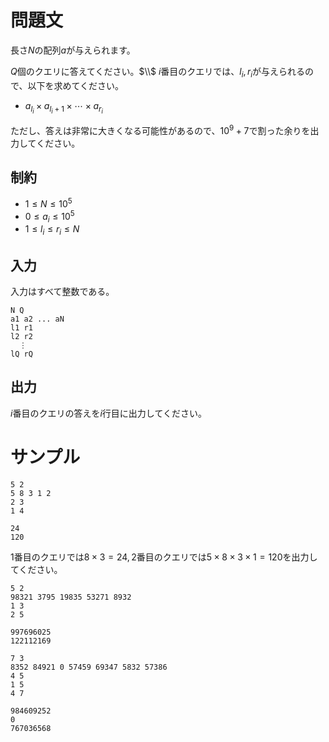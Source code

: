 問題文
=====
長さ$N$の配列$a$が与えられます。

$Q$個のクエリに答えてください。$\\$
$i$番目のクエリでは、$l_i, r_i$が与えられるので、以下を求めてください。

- $a_{l_i} \times a_{l_i+1} \times \cdots \times a_{r_i}$

ただし、答えは非常に大きくなる可能性があるので、$10 ^ 9 + 7$で割った余りを出力してください。

制約
-----
- $1 \leq N \leq 10 ^ 5$
- $0 \leq a_i \leq 10 ^ 5$
- $1 \leq l_i \leq r_i \leq N$

入力
-----
入力はすべて整数である。
```
N Q
a1 a2 ... aN
l1 r1
l2 r2
  ⋮
lQ rQ

```

出力
-----
$i$番目のクエリの答えを$i$行目に出力してください。


サンプル
=====
```入力1
5 2
5 8 3 1 2
2 3
1 4

```

```出力1
24
120

```
$1$番目のクエリでは$8 \times 3 = 24, 2$番目のクエリでは$5 \times 8 \times 3 \times 1 = 120$を出力してください。

```入力2
5 2
98321 3795 19835 53271 8932
1 3
2 5

```

```出力2
997696025
122112169

```

```入力3
7 3
8352 84921 0 57459 69347 5832 57386
4 5
1 5
4 7

```

```出力3
984609252
0
767036568

```